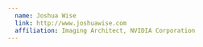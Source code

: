 ```yaml
---
  name: Joshua Wise
  link: http://www.joshuawise.com
  affiliation: Imaging Architect, NVIDIA Corporation
---
```

